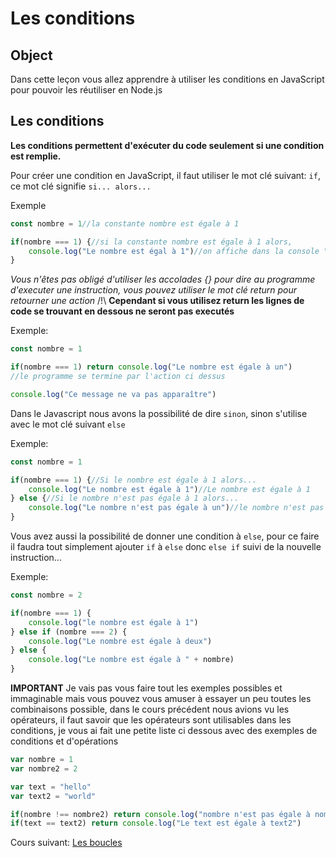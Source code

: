 # Les conditions

## Object
Dans cette leçon vous allez apprendre à utiliser les conditions en JavaScript pour pouvoir les réutiliser en Node.js

## Les conditions
**Les conditions permettent d'exécuter du code seulement si une condition est remplie.**

Pour créer une condition en JavaScript, il faut utiliser le mot clé suivant: `if`, ce mot clé signifie `si... alors...`

Exemple
```js
const nombre = 1//la constante nombre est égale à 1

if(nombre === 1) {//si la constante nombre est égale à 1 alors,
    console.log("Le nombre est égal à 1")//on affiche dans la console "Le nombre est égal à 1"
}
```

*Vous n'êtes pas obligé d'utiliser les accolades {} pour dire au programme d'executer une instruction, vous pouvez utiliser le mot clé return pour retourner une action*
/!\ **Cependant si vous utilisez return les lignes de code se trouvant en dessous ne seront pas executés**

Exemple:
```js
const nombre = 1

if(nombre === 1) return console.log("Le nombre est égale à un")
//le programme se termine par l'action ci dessus

console.log("Ce message ne va pas apparaître")
```

Dans le Javascript nous avons la possibilité de dire `sinon`, sinon s'utilise avec le mot clé suivant `else`

Exemple:
```js
const nombre = 1

if(nombre === 1) {//Si le nombre est égale à 1 alors...
    console.log("Le nombre est égale à 1")//Le nombre est égale à 1
} else {//Si le nombre n'est pas égale à 1 alors...
    console.log("Le nombre n'est pas égale à un")//le nombre n'est pas égale à 1
}
```

Vous avez aussi la possibilité de donner une condition à `else`, pour ce faire il faudra tout simplement ajouter `if` à `else` donc `else if` suivi de la nouvelle instruction...

Exemple:
```js
const nombre = 2

if(nombre === 1) {
    console.log("le nombre est égale à 1")
} else if (nombre === 2) {
    console.log("Le nombre est égale à deux")
} else {
    console.log("Le nombre est égale à " + nombre)
}
```


**IMPORTANT**
Je vais pas vous faire tout les exemples possibles et immaginable mais vous pouvez vous amuser à essayer un peu toutes les combinaisons possible, dans le cours précédent nous avions vu les opérateurs, il faut savoir que les opérateurs sont utilisables dans les conditions, je vous ai fait une petite liste ci dessous avec des exemples de conditions et d'opérations

```js
var nombre = 1
var nombre2 = 2

var text = "hello"
var text2 = "world"

if(nombre !== nombre2) return console.log("nombre n'est pas égale à nombre2")
if(text == text2) return console.log("Le text est égale à text2")

```

Cours suivant: [Les boucles](./boucles.md)